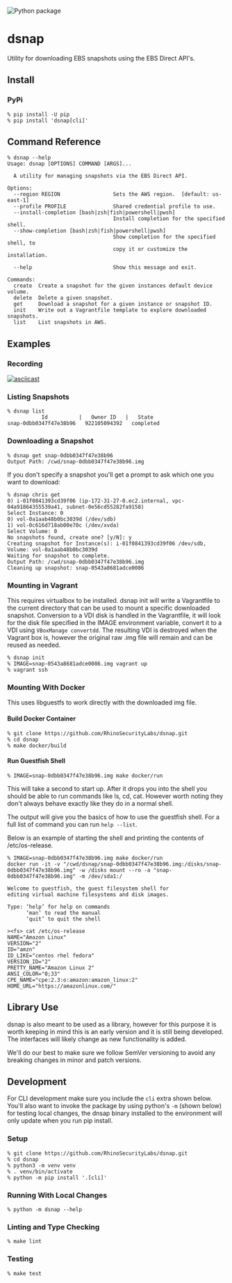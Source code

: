 ![Python package](https://github.com/RhinoSecurityLabs/dsnap/workflows/Python%20package/badge.svg?branch=main)

# dsnap

Utility for downloading EBS snapshots using the EBS Direct API's.

## Install

### PyPi

```shell
% pip install -U pip
% pip install 'dsnap[cli]'
```

## Command Reference

```shell
% dsnap --help
Usage: dsnap [OPTIONS] COMMAND [ARGS]...

  A utility for managing snapshots via the EBS Direct API.

Options:
  --region REGION                 Sets the AWS region.  [default: us-east-1]
  --profile PROFILE               Shared credential profile to use.
  --install-completion [bash|zsh|fish|powershell|pwsh]
                                  Install completion for the specified shell.
  --show-completion [bash|zsh|fish|powershell|pwsh]
                                  Show completion for the specified shell, to
                                  copy it or customize the installation.

  --help                          Show this message and exit.

Commands:
  create  Create a snapshot for the given instances default device volume.
  delete  Delete a given snapshot.
  get     Download a snapshot for a given instance or snapshot ID.
  init    Write out a Vagrantfile template to explore downloaded snapshots.
  list    List snapshots in AWS.
```

## Examples

### Recording

[![asciicast](https://asciinema.org/a/391559.svg)](https://asciinema.org/a/391559)

### Listing Snapshots
```shell
% dsnap list
           Id          |   Owner ID   |   State
snap-0dbb0347f47e38b96   922105094392   completed
```

### Downloading a Snapshot
```shell
% dsnap get snap-0dbb0347f47e38b96
Output Path: /cwd/snap-0dbb0347f47e38b96.img
```

If you don't specify a snapshot  you'll get a prompt to ask which one you want to download:
```shell
% dsnap chris get
0) i-01f0841393cd39f06 (ip-172-31-27-0.ec2.internal, vpc-04a91864355539a41, subnet-0e56cd55282fa9158)
Select Instance: 0
0) vol-0a1aab48b0bc3039d (/dev/sdb)
1) vol-0c616d718ab00e70c (/dev/xvda)
Select Volume: 0
No snapshots found, create one? [y/N]: y
Creating snapshot for Instance(s): i-01f0841393cd39f06 /dev/sdb, Volume: vol-0a1aab48b0bc3039d
Waiting for snapshot to complete.
Output Path: /cwd/snap-0dbb0347f47e38b96.img
Cleaning up snapshot: snap-0543a8681adce0086
```

### Mounting in Vagrant
This requires virtualbox to be installed. dsnap init will write a Vagrantfile to the current directory that can be used to mount a specific downloaded snapshot. Conversion to a VDI disk is handled in the Vagrantfile, it will look for the disk file specified in the IMAGE environment variable, convert it to a VDI using `VBoxManage convertdd`. The resulting VDI is destroyed when the Vagrant box is, however the original raw .img file will remain and can be reused as needed.

```shell
% dsnap init
% IMAGE=snap-0543a8681adce0086.img vagrant up
% vagrant ssh
```

### Mounting With Docker

This uses libguestfs to work directly with the downloaded img file.

#### Build Docker Container
```shell
% git clone https://github.com/RhinoSecurityLabs/dsnap.git
% cd dsnap
% make docker/build
```

#### Run Guestfish Shell

```shell
% IMAGE=snap-0dbb0347f47e38b96.img make docker/run
```

This will take a second to start up. After it drops you into the shell you should be able to run commands like ls, cd, cat. However worth noting they don't always behave exactly like they do in a normal shell.

The output will give you the basics of how to use the guestfish shell. For a full list of command you can run `help --list`.

Below is an example of starting the shell and printing the contents of /etc/os-release.

```shell
% IMAGE=snap-0dbb0347f47e38b96.img make docker/run
docker run -it -v "/cwd/dsnap/snap-0dbb0347f47e38b96.img:/disks/snap-0dbb0347f47e38b96.img" -w /disks mount --ro -a "snap-0dbb0347f47e38b96.img" -m /dev/sda1:/

Welcome to guestfish, the guest filesystem shell for
editing virtual machine filesystems and disk images.

Type: ‘help’ for help on commands
      ‘man’ to read the manual
      ‘quit’ to quit the shell

><fs> cat /etc/os-release
NAME="Amazon Linux"
VERSION="2"
ID="amzn"
ID_LIKE="centos rhel fedora"
VERSION_ID="2"
PRETTY_NAME="Amazon Linux 2"
ANSI_COLOR="0;33"
CPE_NAME="cpe:2.3:o:amazon:amazon_linux:2"
HOME_URL="https://amazonlinux.com/"
```

## Library Use

dsnap is also meant to be used as a library, however for this purpose it is worth keeping in mind this is an early version and it is still being developed. The interfaces will likely change as new functionality is added.

We'll do our best to make sure we follow SemVer versioning to avoid any breaking changes in minor and patch versions.

## Development

For CLI development make sure you include the `cli` extra shown below. You'll also want to invoke the package by using python's `-m` (shown below) for testing local changes, the dnsap binary installed to the environment will only update when you run pip install.

### Setup
```shell
% git clone https://github.com/RhinoSecurityLabs/dsnap.git
% cd dsnap
% python3 -m venv venv
% . venv/bin/activate
% python -m pip install '.[cli]'
```

### Running With Local Changes
```shell
% python -m dsnap --help
```

### Linting and Type Checking
```shell
% make lint
```

### Testing
```shell
% make test
```

